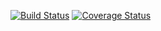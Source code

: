 [![Build Status](https://travis-ci.org/Nenglish7/security-traits.svg?branch=master)](https://travis-ci.org/Nenglish7/security-traits) [![Coverage Status](https://coveralls.io/repos/github/Nenglish7/security-traits/badge.svg?branch=master)](https://coveralls.io/github/Nenglish7/security-traits?branch=master)
